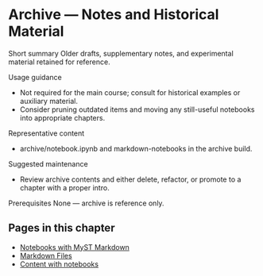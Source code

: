 # Archive — Notes and Historical Material

Short summary
Older drafts, supplementary notes, and experimental material retained for reference.

Usage guidance
- Not required for the main course; consult for historical examples or auxiliary material.
- Consider pruning outdated items and moving any still-useful notebooks into appropriate chapters.

Representative content
- archive/notebook.ipynb and markdown-notebooks in the archive build.

Suggested maintenance
- Review archive contents and either delete, refactor, or promote to a chapter with a proper intro.

Prerequisites
None — archive is reference only.

<!-- AUTOGEN_START -->
## Pages in this chapter

- [Notebooks with MyST Markdown](markdown-notebooks.md)
- [Markdown Files](markdown.md)
- [Content with notebooks](notebook.ipynb)
<!-- AUTOGEN_END -->
